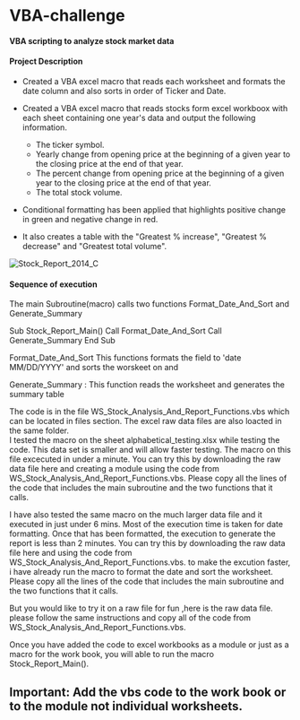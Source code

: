 

# VBA-challenge

#### VBA scripting to analyze stock market data

#### Project Description

* Created a VBA excel macro that reads each worksheet and formats the date column and also sorts in order of Ticker and Date.
* Created a VBA excel macro that reads stocks form excel workboox with each sheet containing one year's data and output the following information.
  * The ticker symbol.
  * Yearly change from opening price at the beginning of a given year to the closing price at the end of that year.
  * The percent change from opening price at the beginning of a given year to the closing price at the end of that year.
  * The total stock volume.
  
* Conditional formatting has been applied that highlights positive change in green and negative change in red.
* It also creates a table with the "Greatest % increase", "Greatest % decrease" and "Greatest total volume".

![Stock_Report_2014_C](https://user-images.githubusercontent.com/81383838/119061370-d6371100-b999-11eb-8df3-9e005be59635.jpg)

#### Sequence of execution
The main Subroutine(macro) calls two functions Format_Date_And_Sort and Generate_Summary

Sub Stock_Report_Main()
Call Format_Date_And_Sort
Call Generate_Summary
End Sub

Format_Date_And_Sort
This functions formats the <date> field to 'date MM/DD/YYYY' and sorts the worskeet on <ticker> and <date>
 
Generate_Summary : 
This function reads the worksheet and generates the summary table

The code is in the file WS_Stock_Analysis_And_Report_Functions.vbs which can be located in files section.
The excel raw data files are also loacted in the same folder.  
I tested the macro on the sheet alphabetical_testing.xlsx while testing the code. This data set is smaller and will allow faster testing. 
The macro on this file excecuted in under a minute.
You can try this by downloading the raw data file here and creating a module using the code from WS_Stock_Analysis_And_Report_Functions.vbs. Please copy all the lines of the code that includes the main subroutine and the two functions that it calls.
 
I have also tested the same macro on the much larger data file and it executed in just under 6 mins. Most of the execution time is taken for date formatting. Once that has been formatted, the execution to generate the report is less than 2 minutes.
You can try this by downloading the raw data file here and using the code from WS_Stock_Analysis_And_Report_Functions.vbs. to make the excution faster, i have already run the macro to format the date and sort the worksheet. Please copy all the lines of the code that includes the main subroutine and the two functions that it calls.
 
But you would like to try it on a raw file for fun ,here is the raw data file. please follow the same instructions and copy all of the code from WS_Stock_Analysis_And_Report_Functions.vbs.
 
Once you have added the code to excel workbooks as a module or just as a macro for the work book, you will able to run the macro Stock_Report_Main().

## Important: Add the vbs code to the work book or to the module not individual worksheets.
